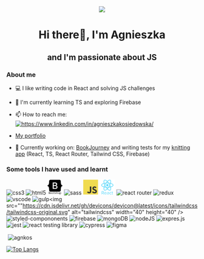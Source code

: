 <div id="header" align="center">
  <img src="https://media.giphy.com/media/v1.Y2lkPTc5MGI3NjExODY5MDlkNjE5ZmUwODhkNTY3ODUzZWU5NjYwYTZmYWI3OGYwYjEwMSZjdD1n/j7k6JOp8LufhXspVfu/giphy.gif" width="100"/>
</div>

<h1 align="center">Hi there👋, I'm Agnieszka</h1>
<h2 align="center">and I'm passionate about JS</h2>

<h3>About me</h3>

- 💻 I like writing code in React and solving JS challenges

- 🚀 I'm currently learning TS and exploring Firebase

- 📫 How to reach me: <a href="https://linkedin.com/in/https://www.linkedin.com/in/agnieszkakosiedowska/" target="blank"><img align="center" src="https://img.shields.io/badge/LinkedIn-0077B5?style=for-the-badge&logo=linkedin&logoColor=white" alt="https://www.linkedin.com/in/agnieszkakosiedowska/" height="25" /></a>

- <a href="https://agnkos.github.io/portfolio" target="blank">My portfolio</a>
- 🔭 Currently working on: <a href="https://github.com/agnkos/book-journey">BookJourney</a> and writing tests for my <a href="https://github.com/agnkos/knit-app">knitting app</a> (React, TS, React Router, Tailwind CSS, Firebase) 

<h3>Some tools I have used and learnt</h3>

<img src="https://cdn4.iconfinder.com/data/icons/flat-brand-logo-2/512/css3-512.png" alt="css3" width="40" height="40"/> <img src="https://cdn4.iconfinder.com/data/icons/flat-brand-logo-2/512/html5-256.png" alt="html5" width="40" height="40"/> <img src="https://raw.githubusercontent.com/devicons/devicon/master/icons/bootstrap/bootstrap-plain-wordmark.svg" alt="bootstrap" width="40" height="40"/> <img src="https://cdn4.iconfinder.com/data/icons/logos-and-brands/512/288_Sass_logo-256.png" alt="sass" width="40" height="40"/> <img src="https://raw.githubusercontent.com/devicons/devicon/master/icons/javascript/javascript-original.svg" alt="javascript" width="40" height="40"/> <img src="https://raw.githubusercontent.com/devicons/devicon/master/icons/react/react-original-wordmark.svg" alt="react" width="40" height="40"/> <img src="https://seekicon.com/free-icon-download/react-router_1.svg" alt="react router" width="40" height="40"/> <img src="https://cdn.jsdelivr.net/gh/devicons/devicon/icons/redux/redux-original.svg" alt="redux" width="40" height="40"/> <img src="https://cdn.jsdelivr.net/gh/devicons/devicon/icons/vscode/vscode-original.svg" alt="vscode" width="40" height="40"/> <img src="https://cdn.jsdelivr.net/gh/devicons/devicon/icons/gulp/gulp-plain.svg" alt="gulp" width="40" height="40"/><img src=""https://cdn.jsdelivr.net/gh/devicons/devicon@latest/icons/tailwindcss/tailwindcss-original.svg" alt="tailwindcss" width="40" height="40" /> <img src="https://raw.githubusercontent.com/styled-components/brand/master/styled-components.png" alt="styled-compononents" height="40" /> <img src="https://cdn.jsdelivr.net/gh/devicons/devicon/icons/firebase/firebase-plain-wordmark.svg" alt="firebase" height="40"/> <img src="https://cdn.jsdelivr.net/gh/devicons/devicon/icons/mongodb/mongodb-plain-wordmark.svg" alt="mongoDB" height="40"/> <img src="https://cdn.jsdelivr.net/gh/devicons/devicon/icons/nodejs/nodejs-original-wordmark.svg" alt="nodeJS" height="40"/> <img src="https://cdn.jsdelivr.net/gh/devicons/devicon/icons/express/express-original-wordmark.svg" alt="expres.js" height="40" /> <img src="https://cdn.jsdelivr.net/gh/devicons/devicon/icons/jest/jest-plain.svg" alt="jest" height="40"/>  <img src="https://testing-library.com/img/octopus-128x128.png" alt='react testing library' height="40"/> <img src="https://cdn.jsdelivr.net/gh/devicons/devicon@latest/icons/cypressio/cypressio-original.svg" alt="cypress" height="40" />  <img src="https://cdn.jsdelivr.net/gh/devicons/devicon/icons/figma/figma-original.svg" alt="figma" height="40" />
          
          
          
          
          


<p>&nbsp;<img align="center" src="https://github-readme-stats.vercel.app/api?username=agnkos&show_icons=true&locale=en" alt="agnkos" /></p>

[![Top Langs](https://github-readme-stats.vercel.app/api/top-langs/?username=agnkos)](https://github.com/agnkos/github-readme-stats)

<!--
**agnkos/agnkos** is a ✨ _special_ ✨ repository because its `README.md` (this file) appears on your GitHub profile.

Here are some ideas to get you started:

- 🔭 I’m currently working on ...
- 🌱 I’m currently learning ...
- 👯 I’m looking to collaborate on ...
- 🤔 I’m looking for help with ...
- 💬 Ask me about ...
- 📫 How to reach me: ...
- 😄 Pronouns: ...
- ⚡ Fun fact: ...
-->
